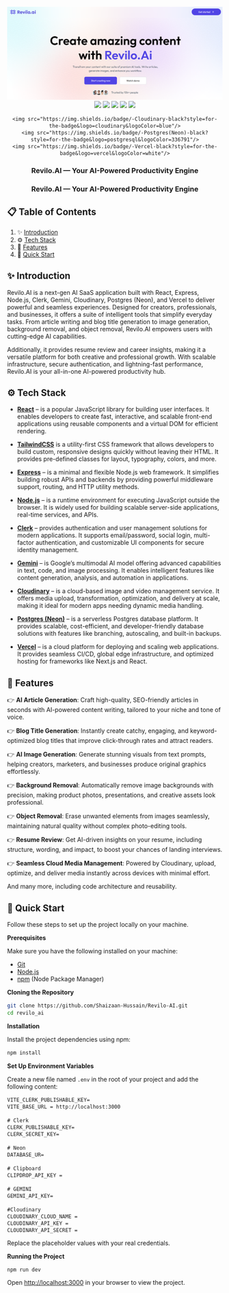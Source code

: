 <div align="center">
  <br />
      <img src="client/src/assets/Readme.png" alt="Project Banner">
  <br />

  <div>
    <img src="https://img.shields.io/badge/-React-black?style=for-the-badge&logo=react&logoColor=61DAFB"/>
    <img src="https://img.shields.io/badge/-Express-black?style=for-the-badge&logo=express&logoColor=white"/>
    <img src="https://img.shields.io/badge/-Node.js-black?style=for-the-badge&logo=node.js&logoColor=339933"/>
    <img src="https://img.shields.io/badge/-Clerk-black?style=for-the-badge&logo=clerk&logoColor=white"/>
    <img src="https://img.shields.io/badge/-Gemini-black?style=for-the-badge&logo=google&logoColor=4285F4"/>
    <br/>

    <img src="https://img.shields.io/badge/-Cloudinary-black?style=for-the-badge&logo=cloudinary&logoColor=blue"/>
    <img src="https://img.shields.io/badge/-Postgres(Neon)-black?style=for-the-badge&logo=postgresql&logoColor=336791"/>
    <img src="https://img.shields.io/badge/-Vercel-black?style=for-the-badge&logo=vercel&logoColor=white"/>
  </div>

  <h3 align="center">Revilo.AI — Your AI-Powered Productivity Engine</h3>
</div>


  <h3 align="center">Revilo.AI — Your AI-Powered Productivity Engine</h3>
</div>

## 📋 <a name="table">Table of Contents</a>

1. ✨ [Introduction](#introduction)
2. ⚙️ [Tech Stack](#tech-stack)
3. 🔋 [Features](#features)
4. 🤸 [Quick Start](#quick-start)


## <a name="introduction">✨ Introduction</a>

Revilo.AI is a next-gen AI SaaS application built with React, Express, Node.js, Clerk, Gemini, Cloudinary, Postgres (Neon), and Vercel to deliver powerful and seamless experiences. Designed for creators, professionals, and businesses, it offers a suite of intelligent tools that simplify everyday tasks. From article writing and blog title generation to image generation, background removal, and object removal, Revilo.AI empowers users with cutting-edge AI capabilities. 

Additionally, it provides resume review and career insights, making it a versatile platform for both creative and professional growth. With scalable infrastructure, secure authentication, and lightning-fast performance, Revilo.AI is your all-in-one AI-powered productivity hub.

## <a name="tech-stack">⚙️ Tech Stack</a>

- **[React](https://react.dev/)** – is a popular JavaScript library for building user interfaces. It enables developers to create fast, interactive, and scalable front-end applications using reusable components and a virtual DOM for efficient rendering. 

- **[TailwindCSS](https://tailwindcss.com/)** is a utility-first CSS framework that allows developers to build custom, responsive designs quickly without leaving their HTML. It provides pre-defined classes for layout, typography, colors, and more.

- **[Express](https://expressjs.com/)** – is a minimal and flexible Node.js web framework. It simplifies building robust APIs and backends by providing powerful middleware support, routing, and HTTP utility methods.

- **[Node.js](https://nodejs.org/)** – is a runtime environment for executing JavaScript outside the browser. It is widely used for building scalable server-side applications, real-time services, and APIs.

- **[Clerk](https://clerk.com/)** – provides authentication and user management solutions for modern applications. It supports email/password, social login, multi-factor authentication, and customizable UI components for secure identity management. 

- **[Gemini](https://ai.google.dev/gemini-api/)** – is Google’s multimodal AI model offering advanced capabilities in text, code, and image processing. It enables intelligent features like content generation, analysis, and automation in applications. 

- **[Cloudinary](https://cloudinary.com/)** – is a cloud-based image and video management service. It offers media upload, transformation, optimization, and delivery at scale, making it ideal for modern apps needing dynamic media handling.  

- **[Postgres (Neon)](https://neon.tech/)** – is a serverless Postgres database platform. It provides scalable, cost-efficient, and developer-friendly database solutions with features like branching, autoscaling, and built-in backups.  

- **[Vercel](https://vercel.com/)** – is a cloud platform for deploying and scaling web applications. It provides seamless CI/CD, global edge infrastructure, and optimized hosting for frameworks like Next.js and React.


## <a name="features">🔋 Features</a>

👉 **AI Article Generation**: Craft high-quality, SEO-friendly articles in seconds with AI-powered content writing, tailored to your niche and tone of voice.

👉 **Blog Title Generation**: Instantly create catchy, engaging, and keyword-optimized blog titles that improve click-through rates and attract readers.

👉 **AI Image Generation**: Generate stunning visuals from text prompts, helping creators, marketers, and businesses produce original graphics effortlessly.

👉 **Background Removal**: Automatically remove image backgrounds with precision, making product photos, presentations, and creative assets look professional.

👉 **Object Removal**: Erase unwanted elements from images seamlessly, maintaining natural quality without complex photo-editing tools.

👉 **Resume Review**: Get AI-driven insights on your resume, including structure, wording, and impact, to boost your chances of landing interviews.

👉 **Seamless Cloud Media Management**: Powered by Cloudinary, upload, optimize, and deliver media instantly across devices with minimal effort.

And many more, including code architecture and reusability.

## <a name="quick-start">🤸 Quick Start</a>

Follow these steps to set up the project locally on your machine.

**Prerequisites**

Make sure you have the following installed on your machine:

- [Git](https://git-scm.com/)
- [Node.js](https://nodejs.org/en)
- [npm](https://www.npmjs.com/) (Node Package Manager)

**Cloning the Repository**

```bash
git clone https://github.com/Shaizaan-Hussain/Revilo-AI.git
cd revilo_ai
```

**Installation**

Install the project dependencies using npm:

```bash
npm install
```

**Set Up Environment Variables**

Create a new file named `.env` in the root of your project and add the following content:

```env
VITE_CLERK_PUBLISHABLE_KEY=
VITE_BASE_URL = http://localhost:3000

# Clerk
CLERK_PUBLISHABLE_KEY=
CLERK_SECRET_KEY=

# Neon
DATABASE_UR=

# Clipboard
CLIPDROP_API_KEY =

# GEMINI
GEMINI_API_KEY=

#Cloudinary 
CLOUDINARY_CLOUD_NAME =
CLOUDINARY_API_KEY =
CLOUDINARY_API_SECRET =
```

Replace the placeholder values with your real credentials. 

**Running the Project**

```bash
npm run dev
```

Open [http://localhost:3000](http://localhost:3000) in your browser to view the project.


